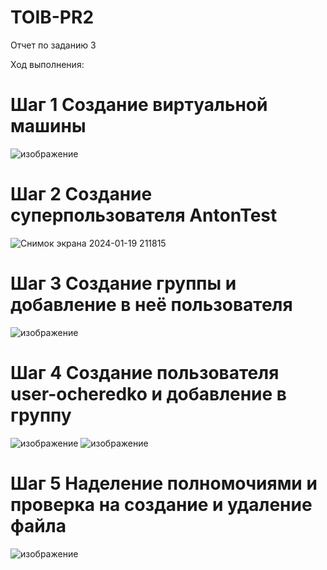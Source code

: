 # TOIB-PR2
Отчет по заданию 3

Ход выполнения:
# Шаг 1 Создание виртуальной машины
![изображение](https://github.com/AntonOcheredko/TOIB-PR2/assets/82804320/9c11e823-9f92-4e5a-ac55-56ebfccd2082)

# Шаг 2 Создание суперпользователя AntonTest
![Снимок экрана 2024-01-19 211815](https://github.com/AntonOcheredko/TOIB-PR2/assets/82804320/25881ae6-6b82-46fe-ab82-c53d3b861dad)

# Шаг 3 Создание группы и добавление в неё пользователя 
![изображение](https://github.com/AntonOcheredko/TOIB-PR2/assets/82804320/6d878adc-ffd0-44f1-a66c-906a004d1704)
# Шаг 4 Создание пользователя user-ocheredko и добавление в группу 
![изображение](https://github.com/AntonOcheredko/TOIB-PR2/assets/82804320/ebf2e37d-0c04-403d-b15f-b2ad98ceac93)
![изображение](https://github.com/AntonOcheredko/TOIB-PR2/assets/82804320/29388e94-dd9b-47c5-9abe-b8c569d99923)
# Шаг 5 Наделение полномочиями и проверка на создание и удаление файла 
![изображение](https://github.com/AntonOcheredko/TOIB-PR2/assets/82804320/a094df00-b022-4c07-a1f6-b4ec6ff6baf6)

